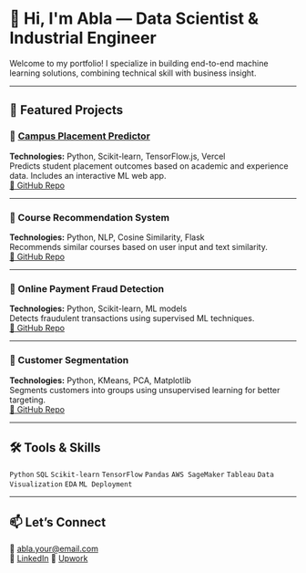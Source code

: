 # 👋 Hi, I'm Abla — Data Scientist & Industrial Engineer

Welcome to my portfolio! I specialize in building end-to-end machine learning solutions, combining technical skill with business insight.

---

## 💼 Featured Projects

### 🔹 [Campus Placement Predictor](https://employment-predictor.vercel.app/)
**Technologies:** Python, Scikit-learn, TensorFlow.js, Vercel  
Predicts student placement outcomes based on academic and experience data. Includes an interactive ML web app.  
[🔗 GitHub Repo](https://github.com/YOUR_USERNAME/campus-placement-predictor)

---

### 🔹 Course Recommendation System
**Technologies:** Python, NLP, Cosine Similarity, Flask  
Recommends similar courses based on user input and text similarity.  
[🔗 GitHub Repo](https://github.com/YOUR_USERNAME/course-recommender)

---

### 🔹 Online Payment Fraud Detection
**Technologies:** Python, Scikit-learn, ML models  
Detects fraudulent transactions using supervised ML techniques.  
[🔗 GitHub Repo](https://github.com/YOUR_USERNAME/fraud-detection)

---

### 🔹 Customer Segmentation
**Technologies:** Python, KMeans, PCA, Matplotlib  
Segments customers into groups using unsupervised learning for better targeting.  
[🔗 GitHub Repo](https://github.com/YOUR_USERNAME/customer-segmentation)

---

## 🛠 Tools & Skills

`Python` `SQL` `Scikit-learn` `TensorFlow` `Pandas` `AWS SageMaker` `Tableau` `Data Visualization` `EDA` `ML Deployment`

---

## 📫 Let’s Connect

📧 abla.your@email.com  
🔗 [LinkedIn]([https://linkedin.com/in/yourprofile](https://www.linkedin.com/in/abla-e-1b05ab229/))  
🔗 [Upwork](https://www.upwork.com/freelancers/~0168217598a3510b2d)
